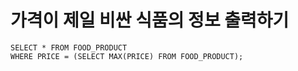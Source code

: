# 가격이 제일 비싼 식품의 정보 출력하기

```mysql
SELECT * FROM FOOD_PRODUCT
WHERE PRICE = (SELECT MAX(PRICE) FROM FOOD_PRODUCT);
```

